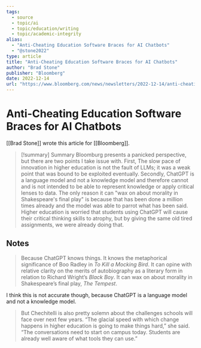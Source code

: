 ```yaml
---
tags:
  - source
  - topic/ai
  - topic/education/writing
  - topic/academic-integrity
alias:
  - "Anti-Cheating Education Software Braces for AI Chatbots"
  - "@stone2022"
type: article
title: "Anti-Cheating Education Software Braces for AI Chatbots"
author: "Brad Stone"
publisher: "Bloomberg"
date: 2022-12-14
url: "https://www.bloomberg.com/news/newsletters/2022-12-14/anti-cheating-education-software-braces-for-chatgpt"
---
```

# Anti-Cheating Education Software Braces for AI Chatbots
[[Brad Stone]] wrote this article for [[Bloomberg]].

> [!summary] Summary
> Bloomburg presents a panicked perspective, but there are two points I take issue with. First, The slow pace of innovation in higher education is not the fault of LLMs; it was a weak point that was bound to be exploited eventually. Secondly, ChatGPT is a language model and not a knowledge model and therefore cannot and is not intended to be able to represent knowledge or apply critical lenses to data. The only reason it can "wax on about morality in Shakespeare's final play" is because that has been done a million times already and the model was able to parrot what has been said. Higher education is worried that students using ChatGPT will cause their critical thinking skills to atrophy, but by giving the same old tired assignments, we were already doing that.

## Notes
> Because ChatGPT knows things. It knows the metaphorical significance of Boo Radley in _To Kill a Mocking Bird_. It can opine with relative clarity on the merits of autobiography as a literary form in relation to Richard Wright’s _Black Boy_. It can wax on about morality in Shakespeare’s final play, _The Tempest_.

I think this is not accurate though, because ChatGPT is a language model and not a knowledge model.

> But Chechitelli is also pretty solemn about the challenges schools will face over next few years. “The glacial speed with which change happens in higher education is going to make things hard,” she said. “The conversations need to start on campus today. Students are already well aware of what tools they can use.”

